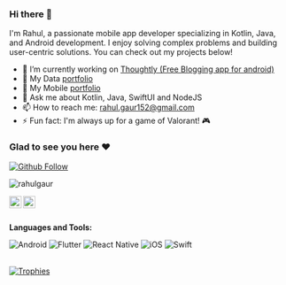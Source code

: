 ### Hi there :wave:

I'm Rahul, a passionate mobile app developer specializing in Kotlin, Java, and Android development. I enjoy solving complex problems and building user-centric solutions. You can check out my projects below!

- 🔭 I’m currently working on [Thoughtly (Free Blogging app for android)](https://github.com/HarshitaAppTech/ThoughtlyApp)
- 📶 My Data [portfolio](https://github.com/iRahulGaur/Data-Engineering-Portfolio)
- 📱 My Mobile [portfolio](https://github.com/iRahulGaur/MobilePortfolio)
- 💬 Ask me about Kotlin, Java, SwiftUI and NodeJS
- 📫 How to reach me: rahul.gaur152@gmail.com
- ⚡ Fun fact: I'm always up for a game of Valorant! 🎮


### Glad to see you here :heart:
[![Github Follow](https://img.shields.io/github/followers/irahulgaur?label=Follow%20me%20on%20github%21%21&style=for-the-badge)](https://github.com/login?return_to=https%3A%2F%2Fgithub.com%2FiRahulGaur%2F)
<p align="left"> <img src="https://komarev.com/ghpvc/?username=irahulgaur&label=Views&&color=green&style=flat-square" alt="rahulgaur" /> </p>

<a href="https://linkedin.com/in/irahulgaur">
  <img align="left" alt="Rahul Gaur's Linkdein" width="22px" src="https://cdn.jsdelivr.net/npm/simple-icons@v3/icons/linkedin.svg" />
</a>

<a href="https://github.com/irahulgaur">
  <img align="left" alt="Rahul Gaur's Github" width="22px" src="https://cdn.jsdelivr.net/npm/simple-icons@v3/icons/github.svg" />
</a>

<br>
<br>

**Languages and Tools:**  

![Android](https://img.shields.io/badge/Android-3DDC84?style=flat&logo=android&logoColor=white)
![Flutter](https://img.shields.io/badge/Flutter-02569B?style=flat&logo=flutter&logoColor=white)
![React Native](https://img.shields.io/badge/React%20Native-61DAFB?style=flat&logo=react&logoColor=black)
![iOS](https://img.shields.io/badge/iOS-000000?style=flat&logo=ios&logoColor=white)
![Swift](https://img.shields.io/badge/Swift-F05138?style=flat&logo=swift&logoColor=white)

<br>

<div>
  <a href="https://github.com/ryo-ma/github-profile-trophy" title="Go to Source">
    <img src="https://github-profile-trophy.vercel.app/?username=irahulgaur&theme=nord&column=7" alt="Trophies" />
  </a>
</div>
